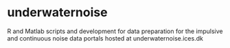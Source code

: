 # underwaternoise
R and Matlab scripts and development for data preparation for the impulsive and continuous noise data portals hosted at underwaternoise.ices.dk
